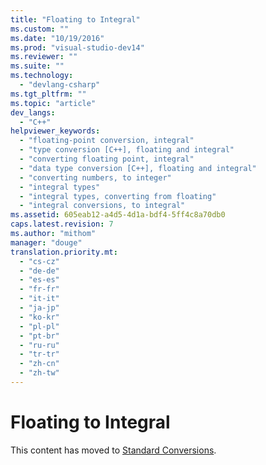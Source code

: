 ```yaml
---
title: "Floating to Integral"
ms.custom: ""
ms.date: "10/19/2016"
ms.prod: "visual-studio-dev14"
ms.reviewer: ""
ms.suite: ""
ms.technology: 
  - "devlang-csharp"
ms.tgt_pltfrm: ""
ms.topic: "article"
dev_langs: 
  - "C++"
helpviewer_keywords: 
  - "floating-point conversion, integral"
  - "type conversion [C++], floating and integral"
  - "converting floating point, integral"
  - "data type conversion [C++], floating and integral"
  - "converting numbers, to integer"
  - "integral types"
  - "integral types, converting from floating"
  - "integral conversions, to integral"
ms.assetid: 605eab12-a4d5-4d1a-bdf4-5ff4c8a70db0
caps.latest.revision: 7
ms.author: "mithom"
manager: "douge"
translation.priority.mt: 
  - "cs-cz"
  - "de-de"
  - "es-es"
  - "fr-fr"
  - "it-it"
  - "ja-jp"
  - "ko-kr"
  - "pl-pl"
  - "pt-br"
  - "ru-ru"
  - "tr-tr"
  - "zh-cn"
  - "zh-tw"
---
```

# Floating to Integral
This content has moved to [Standard Conversions](../Topic/Standard%20Conversions.md).